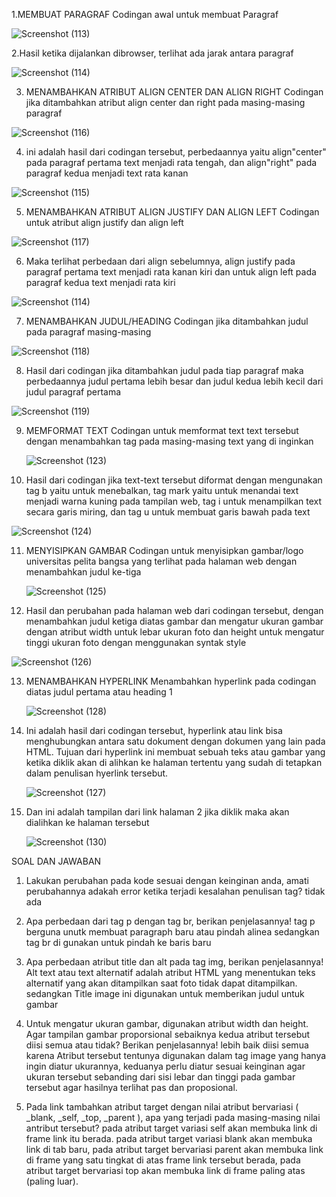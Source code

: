 1.MEMBUAT PARAGRAF
  Codingan awal untuk membuat Paragraf

![Screenshot (113)](https://user-images.githubusercontent.com/59770620/112502665-d6ad9400-8dbc-11eb-95a0-fa18ddcb2e88.png)

2.Hasil ketika dijalankan dibrowser, terlihat ada jarak antara paragraf

![Screenshot (114)](https://user-images.githubusercontent.com/59770620/112503445-81be4d80-8dbd-11eb-988f-bfe6f73707af.png)

3. MENAMBAHKAN ATRIBUT ALIGN CENTER DAN ALIGN RIGHT
   Codingan jika ditambahkan atribut align center dan right pada masing-masing paragraf 

![Screenshot (116)](https://user-images.githubusercontent.com/59770620/112503856-da8de600-8dbd-11eb-9089-a0914f243af7.png)

4. ini adalah hasil dari codingan tersebut, perbedaannya yaitu align"center" pada paragraf pertama text menjadi rata tengah, dan align"right" pada paragraf kedua menjadi text rata kanan

![Screenshot (115)](https://user-images.githubusercontent.com/59770620/112504323-3f494080-8dbe-11eb-8faa-f08934329e13.png)

5. MENAMBAHKAN ATRIBUT ALIGN JUSTIFY DAN ALIGN LEFT
   Codingan untuk atribut align justify dan align left

![Screenshot (117)](https://user-images.githubusercontent.com/59770620/112505199-21c8a680-8dbf-11eb-840e-715828b2a31f.png)

6. Maka terlihat perbedaan dari align sebelumnya, align justify pada paragraf pertama text menjadi rata kanan kiri dan untuk align left pada paragraf kedua text menjadi rata kiri

![Screenshot (114)](https://user-images.githubusercontent.com/59770620/112505344-46bd1980-8dbf-11eb-9fc1-d555434bfaec.png)

7. MENAMBAHKAN JUDUL/HEADING
  Codingan jika ditambahkan judul pada paragraf masing-masing

![Screenshot (118)](https://user-images.githubusercontent.com/59770620/112505995-e7133e00-8dbf-11eb-870f-700e93e0e7bd.png)

8. Hasil dari codingan jika ditambahkan judul pada tiap paragraf maka perbedaannya judul pertama lebih besar dan judul kedua lebih kecil dari judul paragraf pertama

![Screenshot (119)](https://user-images.githubusercontent.com/59770620/112506565-7a4c7380-8dc0-11eb-9ffb-24af69c55cac.png)

9. MEMFORMAT TEXT
   Codingan untuk memformat text text tersebut dengan menambahkan tag pada masing-masing text yang di inginkan
   
   ![Screenshot (123)](https://user-images.githubusercontent.com/59770620/112507640-66edd800-8dc1-11eb-91de-0b93fc40d2df.png)
   
10. Hasil dari codingan jika text-text tersebut diformat dengan mengunakan tag b yaitu untuk menebalkan, tag mark yaitu untuk menandai text menjadi warna kuning pada tampilan web, tag i untuk menampilkan text secara garis miring, dan tag u untuk membuat garis bawah pada text 

   ![Screenshot (124)](https://user-images.githubusercontent.com/59770620/112508089-d1067d00-8dc1-11eb-8697-f6354fc817e5.png)
   
11. MENYISIPKAN GAMBAR
    Codingan untuk menyisipkan gambar/logo universitas pelita bangsa yang terlihat pada halaman web dengan menambahkan judul ke-tiga
    
    ![Screenshot (125)](https://user-images.githubusercontent.com/59770620/112509239-dca67380-8dc2-11eb-80d9-e519e43010e8.png)
    
12. Hasil dan perubahan pada halaman web dari codingan tersebut, dengan menambahkan judul ketiga diatas gambar dan mengatur ukuran gambar dengan atribut width untuk lebar ukuran foto dan height untuk mengatur tinggi ukuran foto dengan menggunakan syntak style

   ![Screenshot (126)](https://user-images.githubusercontent.com/59770620/112509950-8b4ab400-8dc3-11eb-9f8f-e0c7811f8ab6.png)
   
13. MENAMBAHKAN HYPERLINK
    Menambahkan hyperlink pada codingan diatas judul pertama atau heading 1
    
    ![Screenshot (128)](https://user-images.githubusercontent.com/59770620/112510322-e67ca680-8dc3-11eb-967e-d2ec51ccf072.png)
    
14. Ini adalah hasil dari codingan tersebut, hyperlink atau link bisa menghubungkan antara satu dokument dengan dokumen yang lain pada HTML. Tujuan dari hyperlink ini membuat sebuah teks atau gambar yang ketika diklik akan di alihkan ke halaman tertentu yang sudah di tetapkan dalam penulisan hyerlink tersebut.

    ![Screenshot (127)](https://user-images.githubusercontent.com/59770620/112510920-81758080-8dc4-11eb-851d-8cce63d61e51.png)
    
15. Dan ini adalah tampilan dari link halaman 2 jika diklik maka akan dialihkan ke halaman tersebut

    ![Screenshot (130)](https://user-images.githubusercontent.com/59770620/112511277-daddaf80-8dc4-11eb-90e9-a59260e98dbe.png)
    
SOAL DAN JAWABAN
1. Lakukan perubahan pada kode sesuai dengan keinginan anda, amati perubahannya adakah error ketika terjadi kesalahan penulisan tag? tidak ada

2. Apa perbedaan dari tag p dengan tag br, berikan penjelasannya! tag p berguna unutk membuat paragraph baru atau pindah alinea sedangkan tag br di gunakan untuk pindah ke baris baru

4. Apa perbedaan atribut title dan alt pada tag img, berikan penjelasannya! Alt text atau text alternatif adalah atribut HTML yang menentukan teks alternatif yang akan ditampilkan saat foto tidak dapat ditampilkan. sedangkan Title image ini digunakan untuk memberikan judul untuk gambar 

5. Untuk mengatur ukuran gambar, digunakan atribut width dan height. Agar tampilan gambar
proporsional sebaiknya kedua atribut tersebut diisi semua atau tidak? Berikan penjelasannya! lebih baik diisi semua karena Atribut tersebut tentunya digunakan dalam tag image yang hanya ingin diatur ukurannya, keduanya perlu diatur sesuai keinginan agar ukuran tersebut sebanding dari sisi lebar dan tinggi pada gambar tersebut agar hasilnya terlihat pas dan proposional.

6. Pada link tambahkan atribut target dengan nilai atribut bervariasi ( _blank, _self, _top,
_parent ), apa yang terjadi pada masing-masing nilai antribut tersebut? pada atribut target variasi self akan membuka link di frame link itu berada. pada atribut target variasi blank akan membuka link di tab baru, pada atribut target bervariasi parent akan membuka link di frame yang satu tingkat di atas frame link tersebut berada, pada atribut target bervariasi top akan membuka link di frame paling atas (paling luar).













